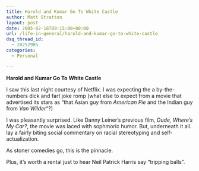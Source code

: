 ```yaml
---
title: Harold and Kumar Go To White Castle
author: Matt Stratton
layout: post
date: 2005-02-16T09:15:00+00:00
url: /life-in-general/harold-and-kumar-go-to-white-castle
dsq_thread_id:
  - 28252905
categories:
  - Personal

---
```

<span class="mainmenu"><span class="postbody"><span style="font-weight:bold;">Harold and Kumar Go To White Castle</span></p> 

<p>
  I saw this last night courtesy of Netflix. I was expecting the a by-the-numbers dick and fart joke romp (what else to expect from a movie that advertised its stars as &#8220;that Asian guy from <span style="font-style:italic;">American Pie</span> and the Indian guy from <span style="font-style:italic;">Van Wilder</span>&#8220;?)
</p>

<p>
  I was pleasantly surprised. Like Danny Leiner&#8217;s previous film, <span style="font-style:italic;">Dude, Where&#8217;s My Car?</span>, the movie was laced with sophmoric humor. But, underneath it all. lay a fairly biting social commentary on racial stereotyping and self-actualization.
</p>

<p>
  As stoner comedies go, this is the pinnacle.
</p>

<p>
  Plus, it&#8217;s worth a rental just to hear Neil Patrick Harris say &#8220;tripping balls&#8221;.</span></span>
</p>